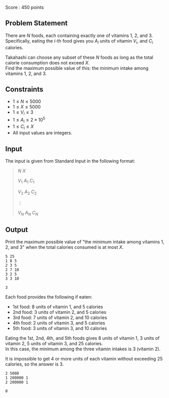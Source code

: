 Score : $450$ points

## Problem Statement

There are $N$ foods, each containing exactly one of vitamins $1$, $2$, and $3$.<br>
Specifically, eating the $i$-th food gives you $A_i$ units of vitamin $V_i$, and $C_i$ calories.

Takahashi can choose any subset of these $N$ foods as long as the total calorie consumption does not exceed $X$.<br>
Find the maximum possible value of this: the minimum intake among vitamins $1$, $2$, and $3$.

## Constraints

- $1 \leq N \leq 5000$
- $1 \leq X \leq 5000$
- $1 \leq V_i \leq 3$
- $1 \leq A_i \leq 2 \times 10^5$
- $1 \leq C_i \leq X$
- All input values are integers.

## Input

The input is given from Standard Input in the following format:

> $N$ $X$
> 
> $V_1$ $A_1$ $C_1$
> 
> $V_2$ $A_2$ $C_2$
> 
> $\vdots$
> 
> $V_N$ $A_N$ $C_N$

## Output

Print the maximum possible value of "the minimum intake among vitamins $1$, $2$, and $3$" when the total calories consumed is at most $X$.

```input1
5 25
1 8 5
2 3 5
2 7 10
3 2 5
3 3 10
```

```output1
3
```

Each food provides the following if eaten:

- 1st food: $8$ units of vitamin $1$, and $5$ calories
- 2nd food: $3$ units of vitamin $2$, and $5$ calories
- 3rd food: $7$ units of vitamin $2$, and $10$ calories
- 4th food: $2$ units of vitamin $3$, and $5$ calories
- 5th food: $3$ units of vitamin $3$, and $10$ calories

Eating the 1st, 2nd, 4th, and 5th foods gives $8$ units of vitamin $1$, $3$ units of vitamin $2$, $5$ units of vitamin $3$, and $25$ calories.<br>
In this case, the minimum among the three vitamin intakes is $3$ (vitamin $2$).

It is impossible to get $4$ or more units of each vitamin without exceeding $25$ calories, so the answer is $3$.

```input2
2 5000
1 200000 1
2 200000 1
```

```output2
0
```